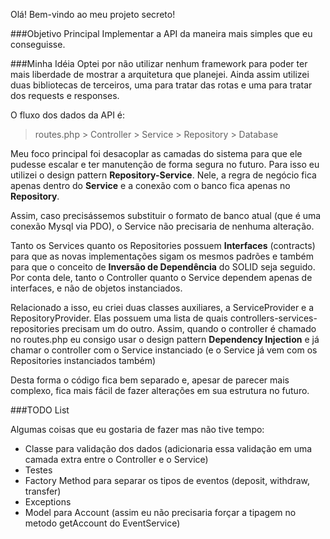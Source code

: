 Olá! Bem-vindo ao meu projeto secreto!

###Objetivo Principal
Implementar a API da maneira mais simples que eu conseguisse.

###Minha Idéia
Optei por não utilizar nenhum framework para poder ter mais liberdade de mostrar a arquitetura que planejei. 
Ainda assim utilizei duas bibliotecas de terceiros, uma para tratar das rotas e uma para tratar dos requests e responses.   

O fluxo dos dados da API é:
> routes.php > Controller > Service > Repository > Database

Meu foco principal foi desacoplar as camadas do sistema para que ele pudesse escalar e ter manutenção de forma segura no futuro.
Para isso eu utilizei o design pattern **Repository-Service**. Nele, a regra de negócio fica apenas dentro do **Service** e a conexão com o banco fica apenas no **Repository**.

Assim, caso precisássemos substituir o formato de banco atual (que é uma conexão Mysql via PDO), o Service não precisaria de nenhuma alteração.

Tanto os Services quanto os Repositories possuem **Interfaces** (contracts) para que as novas implementações sigam os mesmos padrões e também para que o conceito de **Inversão de Dependência** do SOLID seja seguido.
Por conta dele, tanto o Controller quanto o Service dependem apenas de interfaces, e não de objetos instanciados.

Relacionado a isso, eu criei duas classes auxiliares, a ServiceProvider e a RepositoryProvider. Elas possuem uma lista de quais controllers-services-repositories precisam um do outro.
Assim, quando o controller é chamado no routes.php eu consigo usar o design pattern **Dependency Injection** e já chamar o controller com o Service instanciado (e o Service já vem com os Repositories instanciados também) 

Desta forma o código fica bem separado e, apesar de parecer mais complexo, fica mais fácil de fazer alterações em sua estrutura no futuro.

###TODO List

Algumas coisas que eu gostaria de fazer mas não tive tempo:

- Classe para validação dos dados (adicionaria essa validação em uma camada extra entre o Controller e o Service)
- Testes
- Factory Method para separar os tipos de eventos (deposit, withdraw, transfer)
- Exceptions
- Model para Account (assim eu não precisaria forçar a tipagem no metodo getAccount do EventService)

